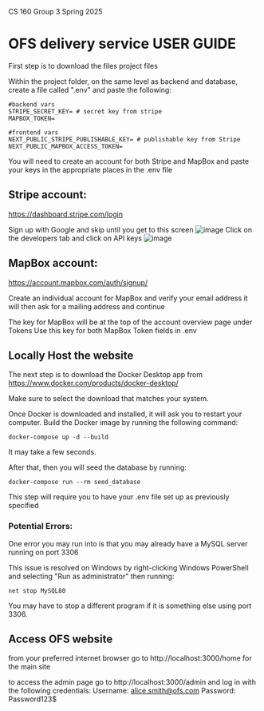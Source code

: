 CS 160 Group 3 Spring 2025

# OFS delivery service USER GUIDE

First step is to download the files project files

Within the project folder, on the same level as backend and database, create a file called ".env" and paste the following:
```
#backend vars
STRIPE_SECRET_KEY= # secret key from stripe
MAPBOX_TOKEN= 

#frontend vars
NEXT_PUBLIC_STRIPE_PUBLISHABLE_KEY= # publishable key from Stripe
NEXT_PUBLIC_MAPBOX_ACCESS_TOKEN=
```

You will need to create an account for both Stripe and MapBox and paste your keys in the appropriate places in the .env file

## Stripe account:
https://dashboard.stripe.com/login

Sign up with Google and skip until you get to this screen
![image](https://github.com/user-attachments/assets/d48fae41-7b14-412b-acc2-6002e32a0c09)
Click on the developers tab and click on API keys
![image](https://github.com/user-attachments/assets/b425d5e9-351e-49a5-9031-95f15888e692)

## MapBox account:
https://account.mapbox.com/auth/signup/

Create an individual account for MapBox and verify your email address
it will then ask for a mailing address and continue

The key for MapBox will be at the top of the account overview page under Tokens
Use this key for both MapBox Token fields in .env

## Locally Host the website

The next step is to download the Docker Desktop app from https://www.docker.com/products/docker-desktop/ 

Make sure to select the download that matches your system.


Once Docker is downloaded and installed, it will ask you to restart your computer. 
Build the Docker image by running the following command:
```
docker-compose up -d --build
```
It may take a few seconds.

After that, then you will seed the database by running:
```
docker-compose run --rm seed_database
```
This step will require you to have your .env file set up as previously specified

### Potential Errors:

One error you may run into is that you may already have a MySQL server running on port 3306

This issue is resolved on Windows by right-clicking Windows PowerShell and selecting "Run as administrator" then running:
```
net stop MySQL80
```
You may have to stop a different program if it is something else using port 3306.



## Access OFS website
from your preferred internet browser go to http://localhost:3000/home for the main site

to access the admin page go to http://localhost:3000/admin and log in with the following credentials:
Username: alice.smith@ofs.com
Password: Password123$


